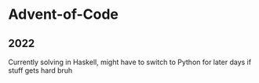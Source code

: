 # Advent-of-Code

## 2022
Currently solving in Haskell, might have to switch to Python for later days if stuff gets hard bruh
